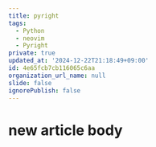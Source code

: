 ```yaml
---
title: pyright
tags:
  - Python
  - neovim
  - Pyright
private: true
updated_at: '2024-12-22T21:18:49+09:00'
id: 4e65fcb7cb116065c6aa
organization_url_name: null
slide: false
ignorePublish: false
---
```

# new article body
